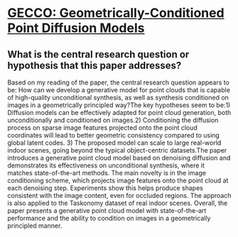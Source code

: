 # [GECCO: Geometrically-Conditioned Point Diffusion Models](https://arxiv.org/abs/2303.05916)

## What is the central research question or hypothesis that this paper addresses?

 Based on my reading of the paper, the central research question appears to be: How can we develop a generative model for point clouds that is capable of high-quality unconditional synthesis, as well as synthesis conditioned on images in a geometrically principled way?The key hypotheses seem to be:1) Diffusion models can be effectively adapted for point cloud generation, both unconditionally and conditioned on images.2) Conditioning the diffusion process on sparse image features projected onto the point cloud coordinates will lead to better geometric consistency compared to using global latent codes. 3) The proposed model can scale to large real-world indoor scenes, going beyond the typical object-centric datasets.The paper introduces a generative point cloud model based on denoising diffusion and demonstrates its effectiveness on unconditional synthesis, where it matches state-of-the-art methods. The main novelty is in the image conditioning scheme, which projects image features onto the point cloud at each denoising step. Experiments show this helps produce shapes consistent with the image content, even for occluded regions. The approach is also applied to the Taskonomy dataset of real indoor scenes. Overall, the paper presents a generative point cloud model with state-of-the-art performance and the ability to condition on images in a geometrically principled manner.
